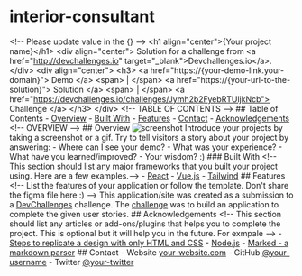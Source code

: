 # interior-consultant
&lt;!-- Please update value in the {}  -->  &lt;h1 align="center">{Your project name}&lt;/h1>  &lt;div align="center">    Solution for a challenge from  &lt;a href="http://devchallenges.io" target="_blank">Devchallenges.io&lt;/a>. &lt;/div>  &lt;div align="center">   &lt;h3>     &lt;a href="https://{your-demo-link.your-domain}">       Demo     &lt;/a>     &lt;span> | &lt;/span>     &lt;a href="https://{your-url-to-the-solution}">       Solution     &lt;/a>     &lt;span> | &lt;/span>     &lt;a href="https://devchallenges.io/challenges/Jymh2b2FyebRTUljkNcb">       Challenge     &lt;/a>   &lt;/h3> &lt;/div>  &lt;!-- TABLE OF CONTENTS -->  ## Table of Contents  - [Overview](#overview)   - [Built With](#built-with) - [Features](#features) - [Contact](#contact) - [Acknowledgements](#acknowledgements)  &lt;!-- OVERVIEW -->  ## Overview  ![screenshot](https://user-images.githubusercontent.com/16707738/92399059-5716eb00-f132-11ea-8b14-bcacdc8ec97b.png)  Introduce your projects by taking a screenshot or a gif. Try to tell visitors a story about your project by answering:  - Where can I see your demo? - What was your experience? - What have you learned/improved? - Your wisdom? :)  ### Built With  &lt;!-- This section should list any major frameworks that you built your project using. Here are a few examples.-->  - [React](https://reactjs.org/) - [Vue.js](https://vuejs.org/) - [Tailwind](https://tailwindcss.com/)  ## Features  &lt;!-- List the features of your application or follow the template. Don't share the figma file here :) -->  This application/site was created as a submission to a [DevChallenges](https://devchallenges.io/challenges) challenge. The [challenge](https://devchallenges.io/challenges/Jymh2b2FyebRTUljkNcb) was to build an application to complete the given user stories.  ## Acknowledgements  &lt;!-- This section should list any articles or add-ons/plugins that helps you to complete the project. This is optional but it will help you in the future. For exmpale -->  - [Steps to replicate a design with only HTML and CSS](https://devchallenges-blogs.web.app/how-to-replicate-design/) - [Node.js](https://nodejs.org/) - [Marked - a markdown parser](https://github.com/chjj/marked)  ## Contact  - Website [your-website.com](https://{your-web-site-link}) - GitHub [@your-username](https://{github.com/your-usermame}) - Twitter [@your-twitter](https://{twitter.com/your-username})
